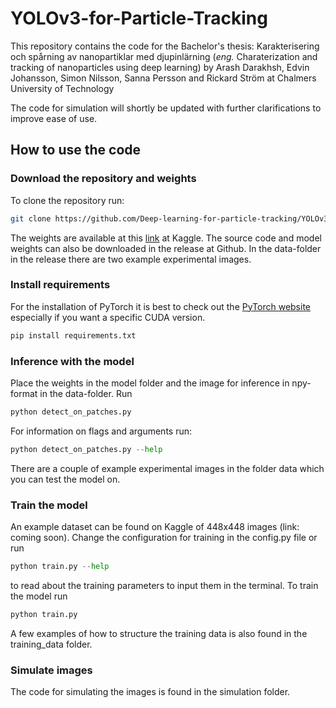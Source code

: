 # YOLOv3-for-Particle-Tracking

This repository contains the code for the Bachelor's thesis: 
Karakterisering och spårning av nanopartiklar med djupinlärning
(*eng.* Charaterization and tracking of nanoparticles using deep learning)
by  Arash Darakhsh, Edvin Johansson, Simon Nilsson, Sanna Persson and Rickard Ström at Chalmers University of Technology

The code for simulation will shortly be updated with further clarifications to improve ease of use.

## How to use the code

### Download the repository and weights
To clone the repository run:
```bash
git clone https://github.com/Deep-learning-for-particle-tracking/YOLOv3-for-Particle-Tracking.git
```
The weights are available at this [link](https://www.kaggle.com/sannapersson/weights-particle-tracking-yolov3) at Kaggle. 
The source code and model weights can also be downloaded in the release at Github. In the data-folder in the release there are two example experimental images. 

### Install requirements
For the installation of PyTorch it is best to check out the [PyTorch website](https://pytorch.org/) especially if you want a specific CUDA version.
```bash
pip install requirements.txt
```

### Inference with the model
Place the weights in the model folder and the image for inference in npy-format in the data-folder. Run 
```python
python detect_on_patches.py
```
For information on flags and arguments run:
```python
python detect_on_patches.py --help
```
There are a couple of example experimental images in the folder data which you can test the model on. 

### Train the model
An example dataset can be found on Kaggle of 448x448 images (link: coming soon). Change the configuration for training in the config.py file or
run
```python
python train.py --help
```
to read about the training parameters to input them in the terminal. 
To train the model run 
```python
python train.py 
```
A few examples of how to structure the training data is also found in the training_data folder. 

### Simulate images
The code for simulating the images is found in the simulation folder.

